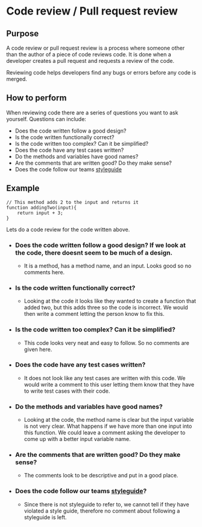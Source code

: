 # Code review / Pull request review

## Purpose
A code review or pull request review is a process where someone other than the author of a piece of code reviews code. It is done when a developer creates a pull request and requests a review of the code.


Reviewing code helps developers find any bugs or errors before any code is merged.


## How to perform
When reviewing code there are a series of questions you 
want to ask yourself. Questions can include:
- Does the code written follow a good design?
- Is the code written functionally correct?
- Is the code written too complex? Can it be simplified?
- Does the code have any test cases written?
- Do the methods and variables have good names?
- Are the comments that are written good? Do they make sense? 
- Does the code follow our teams [styleguide](https://google.github.io/styleguide/)
    
    
    
## Example 

```javscript
// This method adds 2 to the input and returns it
function addingTwo(input){
    return input + 3;
}   
```

Lets do a code review for the code written above.

- ### Does the code written follow a good design? If we look at the code, there doesnt seem to be much of a design. 
    - It is a method, has a method name, and an input. Looks good so no comments here.

- ### Is the code written functionally correct?
    - Looking at the code it looks like they wanted to create a function that added two, but this adds three so the code is incorrect. We would then write a comment letting the person know to fix this.

- ### Is the code written too complex? Can it be simplified?
    - This code looks very neat and easy to follow. So no comments are given here.

- ### Does the code have any test cases written? 
    - It does not look like any test cases are written with this code. We would write a comment to this user letting them know that they have to write test cases with their code.

- ### Do the methods and variables have good names? 
    - Looking at the code, the method name is clear but the input variable is not very clear. What happens if we have more than one input into this function. We could leave a comment asking the developer to come up with a better input variable name.

- ### Are the comments that are written good? Do they make sense? 
    - The comments look to be descriptive and put in a good place.


- ### Does the code follow our teams [styleguide](https://google.github.io/styleguide/)? 
    - Since there is not styleguide to refer to, we cannot tell if they have violated a style guide, therefore no comment about following a styleguide is left.